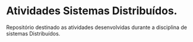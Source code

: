 # Atividades Sistemas Distribuídos.
Repositório destinado as atividades desenvolvidas durante a disciplina de sistemas Distribuídos.
